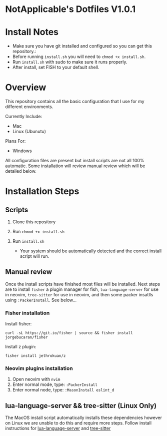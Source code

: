 # NotApplicable's Dotfiles V1.0.1

# Install Notes

- Make sure you have git installed and configured so you can get this repository.:
- Before running `install.sh` you will need to `chmod +x install.sh`.
- Run `install.sh` with sudo to make sure it runs properly.
- After install, set FISH to your default shell.

# Overview

This repository contains all the basic configuration that I use
for my different environments.

Currently Include:

- Mac
- Linux (Ubunutu)

Plans For:

- Windows

All configuration files are present but install scripts are not all
100% automatic. Some installation will review manual review which will
be detailed below.

# Installation Steps

## Scripts

1. Clone this repository
2. Run `chmod +x install.sh`
3. Run `install.sh`

   - Your system should be automatically detected and the
     correct install script will run.

## Manual review

Once the install scripts have finished most files will be installed.
Next steps are to install `fisher` a plugin manager for fish, `lua-language-server`
for use in neovim, `tree-sitter` for use in neovim, and then some
packer insatlls using `:PackerInstall`. See below...

### Fisher installation

Install fisher:

`curl -sL https://git.io/fisher | source && fisher install jorgebucaran/fisher`

Install z plugin:

`fisher install jethrokuan/z`

### Neovim plugins installation

1. Open neovim with `nvim`
2. Enter normal mode, type: `:PackerInstall`
3. Enter normal node, type: `:MasonInstall eslint_d`

## lua-language-server && tree-sitter (Linux Only)

The MacOS install script automatically installs these dependencies
however on Linux we are unable to do this and require more steps.
Follow install instructions for [lua-language-server](https://github.com/sumneko/lua-language-server)
and [tree-sitter](https://github.com/tree-sitter/tree-sitter)
